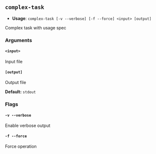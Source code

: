 ## `complex-task`

- **Usage**: `complex-task [-v --verbose] [-f --force] <input> [output]`

Complex task with usage spec

### Arguments

#### `<input>`

Input file

#### `[output]`

Output file

**Default:** `stdout`

### Flags

#### `-v --verbose`

Enable verbose output

#### `-f --force`

Force operation